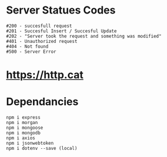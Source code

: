 # Server Statues Codes

    #200 - succesfull request
    #201 - Succesful Insert / Succesful Update
    #202 - "Server took the request and something was modified"
    #401 - Unauthorized request
    #404 - Not found
    #500 - Server Error

# https://http.cat

# Dependancies 
    npm i express
    npm i morgan
    npm i mongoose
    npm i mongodb
    npm i axios
    npm i jsonwebtoken
    npm i dotenv --save (local)